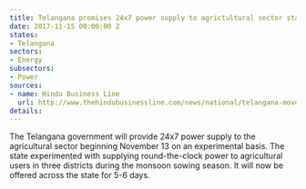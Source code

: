```yaml
---
title: Telangana promises 24x7 power supply to agrictultural sector starting mid-November
date: 2017-11-15 00:00:00 Z
states:
- Telangana
sectors:
- Energy
subsectors:
- Power
sources:
- name: Hindu Business Line
  url: http://www.thehindubusinessline.com/news/national/telangana-moves-towards-24x7-power-to-farm-sector/article9944150.ece
details: 
---
```


The Telangana government will provide 24x7 power supply to the agricultural sector beginning November 13 on an experimental basis. The state experimented with supplying round-the-clock power to agricultural users in three districts during the monsoon sowing season. It will now be offered across the state for 5-6 days. 
